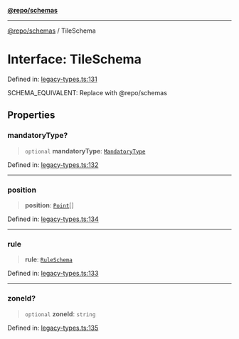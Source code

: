 [**@repo/schemas**](../README.md)

***

[@repo/schemas](../globals.md) / TileSchema

# Interface: TileSchema

Defined in: [legacy-types.ts:131](https://github.com/alexqguo/drinking-board-game-v3/blob/4601cd1dd31c4765939b300b0a940d609425b657/packages/schemas/src/legacy-types.ts#L131)

SCHEMA_EQUIVALENT: Replace with @repo/schemas

## Properties

### mandatoryType?

> `optional` **mandatoryType**: [`MandatoryType`](../enumerations/MandatoryType.md)

Defined in: [legacy-types.ts:132](https://github.com/alexqguo/drinking-board-game-v3/blob/4601cd1dd31c4765939b300b0a940d609425b657/packages/schemas/src/legacy-types.ts#L132)

***

### position

> **position**: [`Point`](Point.md)[]

Defined in: [legacy-types.ts:134](https://github.com/alexqguo/drinking-board-game-v3/blob/4601cd1dd31c4765939b300b0a940d609425b657/packages/schemas/src/legacy-types.ts#L134)

***

### rule

> **rule**: [`RuleSchema`](../type-aliases/RuleSchema.md)

Defined in: [legacy-types.ts:133](https://github.com/alexqguo/drinking-board-game-v3/blob/4601cd1dd31c4765939b300b0a940d609425b657/packages/schemas/src/legacy-types.ts#L133)

***

### zoneId?

> `optional` **zoneId**: `string`

Defined in: [legacy-types.ts:135](https://github.com/alexqguo/drinking-board-game-v3/blob/4601cd1dd31c4765939b300b0a940d609425b657/packages/schemas/src/legacy-types.ts#L135)
